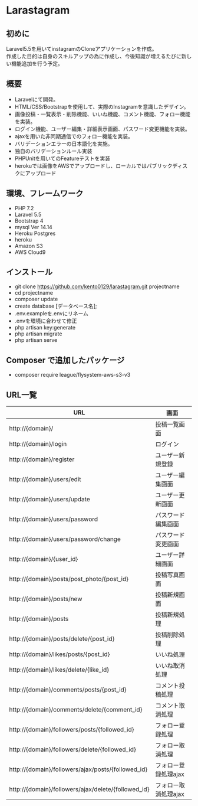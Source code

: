 Larastagram
====== 

## 初めに
Laravel5.5を用いてinstagramのCloneアプリケーションを作成。<br>
作成した目的は自身のスキルアップの為に作成し、今後知識が増えるたびに新しい機能追加を行う予定。

## 概要
- Laravelにて開発。
- HTML/CSS/Bootstrapを使用して、実際のInstagramを意識したデザイン。
- 画像投稿・一覧表示・削除機能、いいね機能、コメント機能、フォロー機能を実装。
- ログイン機能、ユーザー編集・詳細表示画面、パスワード変更機能を実装。
- ajaxを用いた非同期通信でのフォロー機能を実装。
- バリデーションエラーの日本語化を実施。
- 独自のバリデーションルール実装
- PHPUnitを用いてのFeatureテストを実装
- herokuでは画像をAWSでアップロードし、ローカルではパブリックディスクにアップロード

## 環境、フレームワーク
- PHP 7.2
- Laravel 5.5
- Bootstrap 4
- mysql  Ver 14.14
- Heroku Postgres
- heroku
- Amazon S3
- AWS Cloud9

## インストール
- git clone https://github.com/kento0129/larastagram.git projectname
- cd projectname
- composer update
- create database [データベース名];
- .env.exampleを.envにリネーム
- .envを環境に合わせて修正
- php artisan key:generate
- php artisan migrate
- php artisan serve

## Composer で追加したパッケージ
- composer require league/flysystem-aws-s3-v3

## URL一覧

URL | 画面 |
----| ---- |
http://{domain}/ | 投稿一覧画面 |
http://{domain}/login | ログイン | 
http://{domain}/register | ユーザー新規登録 |
http://{domain}/users/edit | ユーザー編集画面 |
http://{domain}/users/update | ユーザー更新画面 |
http://{domain}/users/password | パスワード編集画面 |
http://{domain}/users/password/change | パスワード変更画面 |
http://{domain}/{user_id} | ユーザー詳細画面 |
http://{domain}/posts/post_photo/{post_id} | 投稿写真画面 |
http://{domain}/posts/new | 投稿新規画面 |
http://{domain}/posts | 投稿新規処理 |
http://{domain}/posts/delete/{post_id} | 投稿削除処理 |
http://{domain}/likes/posts/{post_id} | いいね処理 |
http://{domain}/likes/delete/{like_id} | いいね取消処理 |
http://{domain}/comments/posts/{post_id} | コメント投稿処理 |
http://{domain}/comments/delete/{comment_id} | コメント取消処理 |
http://{domain}/followers/posts/{followed_id} | フォロー登録処理 |
http://{domain}/followers/delete/{followed_id} | フォロー取消処理 |
http://{domain}/followers/ajax/posts/{followed_id} | フォロー登録処理ajax |
http://{domain}/followers/ajax/delete/{followed_id} | フォロー取消処理ajax |
